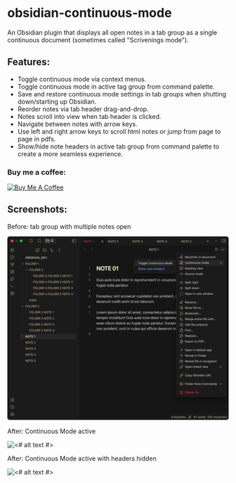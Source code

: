 # obsidian-continuous-mode

An Obsidian plugin that displays all open notes in a tab group as a single continuous document (sometimes called "Scrivenings mode"). 

## Features: 
 - Toggle continuous mode via context menus.
 - Toggle continuous mode in active tag group from command palette.
 - Save and restore continuous mode settings in tab groups when shutting down/starting up Obsidian.
 - Reorder notes via tab header drag-and-drop.
 - Notes scroll into view when tab header is clicked.
 - Navigate between notes with arrow keys.
 - Use left and right arrow keys to scroll html notes or jump from page to page in pdfs.
 - Show/hide note headers in active tab group from command palette to create a more seamless experience.

### Buy me a coffee:

<a href="https://www.buymeacoffee.com/fiLtliTFxQ" target="_blank"><img src="https://cdn.buymeacoffee.com/buttons/v2/default-yellow.png" alt="Buy Me A Coffee" style="height: 40px !important;" ></a>

## Screenshots:

Before: tab group with multiple notes open

![<# alt text #>](assets/before.png "before.png")

After: Continuous Mode active

![<# alt text #>](assets/after.png "after.png")

After: Continuous Mode active with headers hidden

![<# alt text #>](assets/after-no-headers.png "after-no-headers.png")


